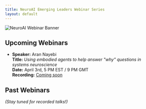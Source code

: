 ```yaml
---
title: NeuroAI Emerging Leaders Webinar Series
layout: default
---
```


![NeuroAI Webinar Banner](../assets/webinar_banner.png)  

## Upcoming Webinars  

- **Speaker:** Aran Nayebi  
  **Title:** *Using embodied agents to help answer "why" questions in systems neuroscience*  
  **Date:** April 3rd, 5 PM EST / 9 PM GMT  
  **Recording:** [Coming soon](#)  

## Past Webinars  

*(Stay tuned for recorded talks!)*  
